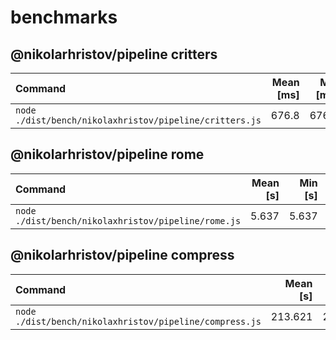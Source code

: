 # benchmarks

## @nikolarhristov/pipeline critters

| Command                                                 | Mean [ms] | Min [ms] | Max [ms] | Relative |
| :------------------------------------------------------ | --------: | -------: | -------: | -------: |
| `node ./dist/bench/nikolaxhristov/pipeline/critters.js` |     676.8 |    676.8 |    676.8 |     1.00 |

## @nikolarhristov/pipeline rome

| Command                                             | Mean [s] | Min [s] | Max [s] | Relative |
| :-------------------------------------------------- | -------: | ------: | ------: | -------: |
| `node ./dist/bench/nikolaxhristov/pipeline/rome.js` |    5.637 |   5.637 |   5.637 |     1.00 |

## @nikolarhristov/pipeline compress

| Command                                                 | Mean [s] | Min [s] | Max [s] | Relative |
| :------------------------------------------------------ | -------: | ------: | ------: | -------: |
| `node ./dist/bench/nikolaxhristov/pipeline/compress.js` |  213.621 | 213.621 | 213.621 |     1.00 |
